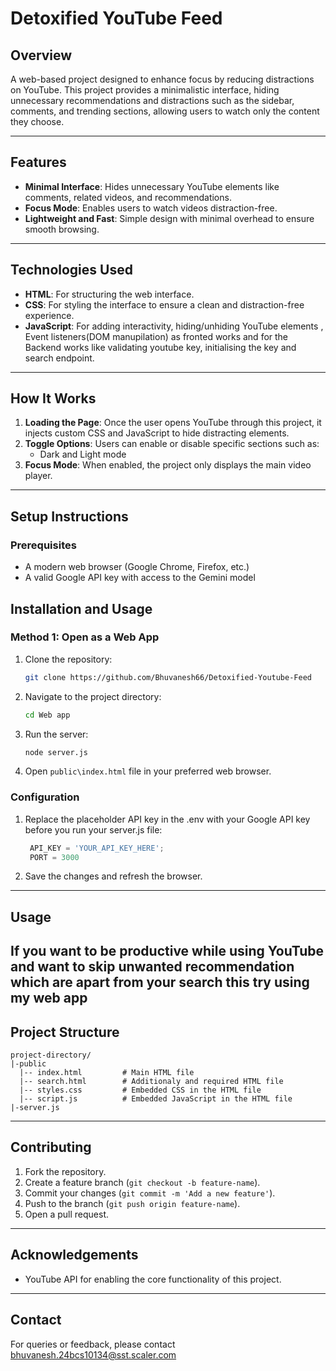 # Detoxified YouTube Feed

## Overview
A web-based project designed to enhance focus by reducing distractions on YouTube. This project provides a minimalistic interface, hiding unnecessary recommendations and distractions such as the sidebar, comments, and trending sections, allowing users to watch only the content they choose.

---

## Features

- **Minimal Interface**: Hides unnecessary YouTube elements like comments, related videos, and recommendations.
- **Focus Mode**: Enables users to watch videos distraction-free.
- **Lightweight and Fast**: Simple design with minimal overhead to ensure smooth browsing.
  
---

## Technologies Used

- **HTML**: For structuring the web interface.
- **CSS**: For styling the interface to ensure a clean and distraction-free experience.
- **JavaScript**: For adding interactivity, hiding/unhiding YouTube elements , Event listeners(DOM manupilation) as fronted works and for the Backend works like validating youtube key, initialising the key and search endpoint.
  
---

## How It Works

1. **Loading the Page**: Once the user opens YouTube through this project, it injects custom CSS and JavaScript to hide distracting elements.
2. **Toggle Options**: Users can enable or disable specific sections such as:
   - Dark and Light mode
3. **Focus Mode**: When enabled, the project only displays the main video player.

---


## Setup Instructions

### Prerequisites

- A modern web browser (Google Chrome, Firefox, etc.)
- A valid Google API key with access to the Gemini model

## Installation and Usage

### Method 1: Open as a Web App
1. Clone the repository:
   ```bash
   git clone https://github.com/Bhuvanesh66/Detoxified-Youtube-Feed

   ```
2. Navigate to the project directory:
   ```bash
   cd Web app
   ```
3. Run the server:
   ```bash
   node server.js
   ```
4. Open `public\index.html` file in your preferred web browser.

### Configuration

1. Replace the placeholder API key in the .env with your Google API key before you run your server.js file:
   ```javascript
    API_KEY = 'YOUR_API_KEY_HERE';
    PORT = 3000
   ```
2. Save the changes and refresh the browser.

---

## Usage
If you want to be productive while using YouTube and want to skip unwanted recommendation which are apart from your search this try using my web app
---

## Project Structure

```
project-directory/
|-public
  |-- index.html         # Main HTML file
  |-- search.html        # Additionaly and required HTML file
  |-- styles.css         # Embedded CSS in the HTML file
  |-- script.js          # Embedded JavaScript in the HTML file
|-server.js
```

---

## Contributing

1. Fork the repository.
2. Create a feature branch (`git checkout -b feature-name`).
3. Commit your changes (`git commit -m 'Add a new feature'`).
4. Push to the branch (`git push origin feature-name`).
5. Open a pull request.

---

## Acknowledgements

- YouTube API for enabling the core functionality of this project.


---

## Contact

For queries or feedback, please contact bhuvanesh.24bcs10134@sst.scaler.com

